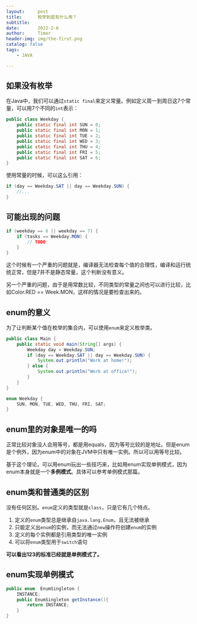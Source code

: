 ```yaml
---
layout:     post
title:      枚举到底有什么用？
subtitle:   
date:       2022-2-6
author:     Timer
header-img: img/the-first.png
catalog: false
tags:
    - JAVA

---
```






## 如果没有枚举

在Java中，我们可以通过`static final`来定义常量。例如定义周一到周日这7个常量，可以用7个不同的`int`表示：

```java
public class Weekday {
    public static final int SUN = 0;
    public static final int MON = 1;
    public static final int TUE = 2;
    public static final int WED = 3;
    public static final int THU = 4;
    public static final int FRI = 5;
    public static final int SAT = 6;
}
```

使用常量的时候，可以这么引用：

```java
if (day == Weekday.SAT || day == Weekday.SUN) {
    //...
}
```

## 

## 可能出现的问题

```java
if (weekday == 6 || weekday == 7) {
    if (tasks == Weekday.MON) {
        // TODO:
    }
}
```

这个时候有一个严重的问题就是，编译器无法检查每个值的合理性，编译和运行统统正常，但是7并不是静态常量，这个判断没有意义。

另一个严重的问题，由于是用常数比较，不同类型的常量之间也可以进行比较，比如Color.RED == Week.MON，这样的情况是要检查出来的。



## enum的意义

为了让判断某个值在枚举的集合内，可以使用`enum`来定义枚举类。

```java
public class Main {
    public static void main(String[] args) {
        Weekday day = Weekday.SUN;
        if (day == Weekday.SAT || day == Weekday.SUN) {
            System.out.println("Work at home!");
        } else {
            System.out.println("Work at office!");
        }
    }
}

enum Weekday {
    SUN, MON, TUE, WED, THU, FRI, SAT;
}

```



## enum里的对象是唯一的吗

正常比较对象没人会用等号，都是用equals，因为等号比较的是地址。但是enum是个例外，因为enum中的对象在JVM中只有唯一实例。所以可以用等号比较。

基于这个理论，可以用enum玩出一些技巧来，比如用enum实现单例模式，因为enum本身就是一个**多例模式**。具体可以参考单例模式那篇。



## enum类和普通类的区别

没有任何区别。`enum`定义的类型就是`class`，只是它有几个特点。

1. 定义的`enum`类型总是继承自`java.lang.Enum`，且无法被继承
2. 只能定义出`enum`的实例，而无法通过`new`操作符创建`enum`的实例
3. 定义的每个实例都是引用类型的唯一实例
4. 可以将`enum`类型用于`switch`语句

**可以看出123的标准已经就是单例模式了。**





## enum实现单例模式

```java
public enum  EnumSingleton {
    INSTANCE;
    public EnumSingleton getInstance(){
        return INSTANCE;
    }
}
```



